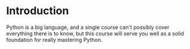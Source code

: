 # Introduction
Python is a big language, and a single course can't possibly cover everything there is to know, but this course will serve you well as a solid foundation for really mastering Python.  
